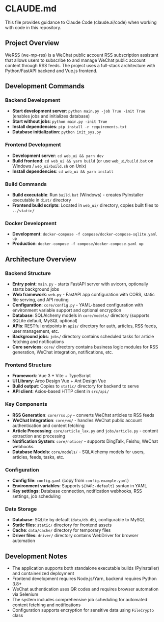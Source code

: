 # CLAUDE.md

This file provides guidance to Claude Code (claude.ai/code) when working with code in this repository.

## Project Overview

WeRSS (we-mp-rss) is a WeChat public account RSS subscription assistant that allows users to subscribe to and manage WeChat public account content through RSS feeds. The project uses a full-stack architecture with Python/FastAPI backend and Vue.js frontend.

## Development Commands

### Backend Development
- **Start development server**: `python main.py -job True -init True` (enables jobs and initializes database)
- **Start without jobs**: `python main.py -init True`
- **Install dependencies**: `pip install -r requirements.txt`
- **Database initialization**: `python init_sys.py`

### Frontend Development
- **Development server**: `cd web_ui && yarn dev`
- **Build frontend**: `cd web_ui && yarn build` (or use `web_ui/build.bat` on Windows / `web_ui/build.sh` on Unix)
- **Install dependencies**: `cd web_ui && yarn install`

### Build Commands
- **Build executable**: Run `build.bat` (Windows) - creates PyInstaller executable in `dist/` directory
- **Frontend build scripts**: Located in `web_ui/` directory, copies built files to `../static/`

### Docker Development
- **Development**: `docker-compose -f compose/docker-compose-sqlite.yaml up`
- **Production**: `docker-compose -f compose/docker-compose.yaml up`

## Architecture Overview

### Backend Structure
- **Entry point**: `main.py` - starts FastAPI server with uvicorn, optionally starts background jobs
- **Web framework**: `web.py` - FastAPI app configuration with CORS, static file serving, and API routing
- **Configuration**: `core/config.py` - YAML-based configuration with environment variable support and optional encryption
- **Database**: SQLAlchemy models in `core/models/` directory (supports SQLite default, MySQL optional)
- **APIs**: RESTful endpoints in `apis/` directory for auth, articles, RSS feeds, user management, etc.
- **Background jobs**: `jobs/` directory contains scheduled tasks for article fetching and notifications
- **Core services**: `core/` directory contains business logic modules for RSS generation, WeChat integration, notifications, etc.

### Frontend Structure
- **Framework**: Vue 3 + Vite + TypeScript
- **UI Library**: Arco Design Vue + Ant Design Vue
- **Build output**: Copies to `static/` directory for backend to serve
- **API client**: Axios-based HTTP client in `src/api/`

### Key Components
- **RSS Generation**: `core/rss.py` - converts WeChat articles to RSS feeds
- **WeChat Integration**: `core/wx/` - handles WeChat public account authentication and content fetching
- **Article Processing**: `core/article_lax.py` and `jobs/article.py` - content extraction and processing
- **Notification System**: `core/notice/` - supports DingTalk, Feishu, WeChat webhooks
- **Database Models**: `core/models/` - SQLAlchemy models for users, articles, feeds, tasks, etc.

### Configuration
- **Config file**: `config.yaml` (copy from `config.example.yaml`)
- **Environment variables**: Supports `${VAR:-default}` syntax in YAML
- **Key settings**: Database connection, notification webhooks, RSS settings, job scheduling

### Data Storage
- **Database**: SQLite by default (`data/db.db`), configurable to MySQL
- **Static files**: `static/` directory for frontend assets
- **Cache**: `data/cache/` directory for temporary files
- **Driver files**: `driver/` directory contains WebDriver for browser automation

## Development Notes

- The application supports both standalone executable builds (PyInstaller) and containerized deployment
- Frontend development requires Node.js/Yarn, backend requires Python 3.8+
- WeChat authentication uses QR codes and requires browser automation via Selenium
- The system includes comprehensive job scheduling for automated content fetching and notifications
- Configuration supports encryption for sensitive data using `FileCrypto` class